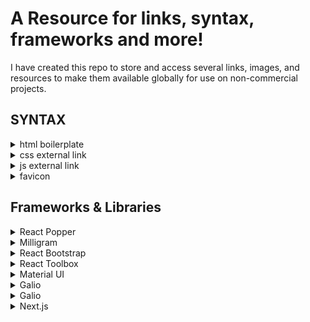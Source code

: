 # A Resource for links, syntax, frameworks and more!
I have created this repo to store and access several links, images, and resources to make them available globally for use on non-commercial projects.

## SYNTAX

<details><summary>html boilerplate</summary>
<br>
    `<!DOCTYPE html> <html lang="en">
    <meta charset="UTF-8" />
    <meta name="viewport" content="width=device-width, initial-scale=1.0" />
    <meta http-equiv="X-UA-Compatible" content="ie=edge" />
    <link rel="icon" href="jcgr_06.ico" type="image">
    <link rel="stylesheet" type="text/css" href="style.css">
    </head>
    <body>
    
    <script src="script.js"></script>
    </body>
    </html>`
</details>

<details><summary>css external link</summary>
<br>

`<link rel="stylesheet" type="text/css" href="style.css">`
</details>

<details><summary>js external link</summary>
<br>

`<script src="script.js"></script>`
</details>

<details><summary>
    favicon
    </summary>
<br>

`<link rel="icon" href="jcgr_06.ico" type="image">`
</details>

## Frameworks & Libraries

<details><summary>React Popper</summary>


#### Install with npm:
```npm i react-popper @popperjs/core```
 
[React Popper](https://www.npmjs.com/package/react-popper)
</details>

<details><summary>Milligram</summary>
    
#### Install with npm and add the tags in the head:

```$ npm install milligram
<link rel="stylesheet" href="https://fonts.googleapis.com/css?family=Roboto:300,300italic,700,700italic">
<link rel="stylesheet" href="https://cdnjs.cloudflare.com/ajax/libs/normalize/8.0.1/normalize.css">
<link rel="stylesheet" href="https://cdnjs.cloudflare.com/ajax/libs/milligram/1.4.0/milligram.css">
```

[Milligram](https://milligram.io/)

</details>
<!--     ****************************DIVIDER****************************     -->
<details><summary>React Bootstrap</summary>

#### Install with npm:

```npm install react-bootstrap bootstrap```

[React Bootstrap](https://react-bootstrap.github.io/)

</details>


<details><summary>React Toolbox</summary>
    
#### Install with npm:

```$ npm install --save react-toolbox```
    
[React Toolbox](http://www.react-toolbox.io/#/install)

</details>

<details><summary>Material UI</summary>
    
#### Install with npm:

```$ npm install @material-ui/core```
    
[Material UI](https://material-ui.com/?ref=designrevision.com)

</details>

<details><summary>Galio</summary>
    
#### Install with npm:

```npm install galio-framework```
    
[Galio](www.npm install galio-framework)

</details>

<details><summary>Galio</summary>
    
#### Install with npm:

```npm install galio-framework```
    
[Galio](www.npm install galio-framework)

</details>

<details><summary>Next.js</summary>
    
#### Install with npm:

```npx create-next-app nextjs-blog --use-npm --example "https://github.com/vercel/next-learn-starter/tree/master/learn-starter"```

```npm run dev```

```npm run build```

```npm start```

[next.js](https://nextjs.org/learn/basics/create-nextjs-app/setup)

</details>

